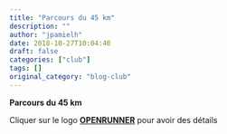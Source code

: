 ```yaml
---
title: "Parcours du 45 km"
description: ""
author: "jpamielh"
date: 2018-10-27T10:04:40
draft: false
categories: ["club"]
tags: []
original_category: "blog-club"
---
```


**Parcours du 45 km**

Cliquer sur le logo&nbsp;[**OPENRUNNER**](https://www.openrunner.com/r/4268196)&nbsp;pour avoir des détails